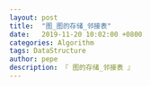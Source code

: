 ```yaml
---
layout: post
title:  "图_图的存储_邻接表"
date:   2019-11-20 10:02:00 +0800
categories: Algorithm
tags: DataStructure
author: pepe
description: 『 图的存储_邻接表 』
---
```






































